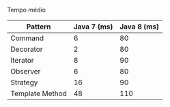 Tempo médio

| Pattern 	| Java 7 (ms) | Java 8 (ms) |
| ------- 	| --------- | ----------- |
| Command	| 	6 		| 	80		  |
| Decorator	|	2		|	80		  |
| Iterator	|	8 		|	90		  |
| Observer	|	6		|	80		  |
| Strategy	|	16		|	90		  |
| Template Method 	|	48	|	110   |
